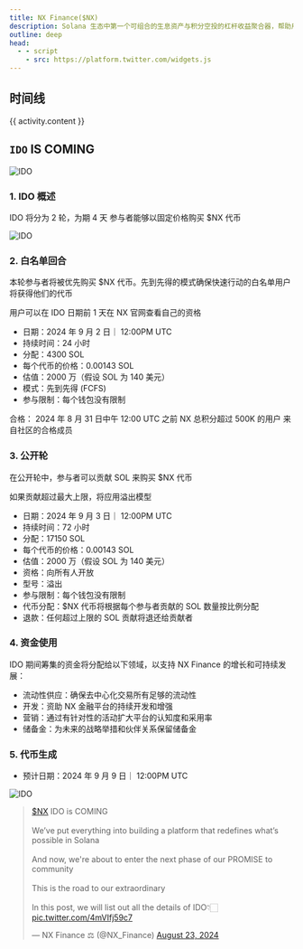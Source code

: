 ```yaml
---
title: NX Finance($NX)
description: Solana 生态中第一个可组合的生息资产与积分空投的杠杆收益聚合器，帮助用户解锁 Solana 生态中每个生息资产的潜在收益并为每个积分空投参与者提供适合自己的收益策，作为 Solana DeFi 生态中的收益层。
outline: deep
head:
  - - script
    - src: https://platform.twitter.com/widgets.js
---
```


<PageHeader
  logo="/images/nxfinance/logo.png"
  coverImg="/images/nxfinance/cover.webp"
  :links="links"
/>

## 时间线

<el-timeline style="max-width: 600px">
    <el-timeline-item
      v-for="(activity, index) in activities"
      :key="index"
      :icon="activity.icon"
      :type="activity.type"
      :color="activity.color"
      :size="activity.size"
      :hollow="activity.hollow"
      :timestamp="activity.timestamp"
    >
      {{ activity.content }}
    </el-timeline-item>
  </el-timeline>

## `IDO` IS COMING

![IDO](/images/nxfinance/ido1.jpeg)

### 1. IDO 概述

IDO 将分为 2 轮，为期 4 天
参与者能够以固定价格购买 $NX 代币

![IDO](/images/nxfinance/ido.jpeg)

### 2. 白名单回合

本轮参与者将被优先购买 $NX 代币。先到先得的模式确保快速行动的白名单用户将获得他们的代币

用户可以在 IDO 日期前 1 天在 NX 官网查看自己的资格

- 日期：2024 年 9 月 2 日｜ 12:00PM UTC
- 持续时间：24 小时
- 分配：4300 SOL
- 每个代币的价格：0.00143 SOL
- 估值：2000 万（假设 SOL 为 140 美元）
- 模式：先到先得 (FCFS)
- 参与限制：每个钱包没有限制

合格：
2024 年 8 月 31 日中午 12:00 UTC 之前 NX 总积分超过 500K 的用户
来自社区的合格成员

### 3. 公开轮

在公开轮中，参与者可以贡献 SOL 来购买 $NX 代币

如果贡献超过最大上限，将应用溢出模型

- 日期：2024 年 9 月 3 日｜ 12:00PM UTC
- 持续时间：72 小时
- 分配：17150 SOL
- 每个代币的价格：0.00143 SOL
- 估值：2000 万（假设 SOL 为 140 美元）
- 资格：向所有人开放
- 型号：溢出
- 参与限制：每个钱包没有限制
- 代币分配：$NX 代币将根据每个参与者贡献的 SOL 数量按比例分配
- 退款：任何超过上限的 SOL 贡献将退还给贡献者

### 4. 资金使用

IDO 期间筹集的资金将分配给以下领域，以支持 NX Finance 的增长和可持续发展：

- 流动性供应：确保去中心化交易所有足够的流动性
- 开发：资助 NX 金融平台的持续开发和增强
- 营销：通过有针对性的活动扩大平台的认知度和采用率
- 储备金：为未来的战略举措和伙伴关系保留储备金

### 5. 代币生成

- 预计日期：2024 年 9 月 9 日｜ 12:00PM UTC

![IDO](/images/nxfinance/nadventure.jpeg)

<blockquote class="twitter-tweet"><p lang="en" dir="ltr"><a href="https://twitter.com/search?q=%24NX&amp;src=ctag&amp;ref_src=twsrc%5Etfw">$NX</a> IDO is COMING<br><br>We’ve put everything into building a platform that redefines what’s possible in Solana<br><br>And now, we&#39;re about to enter the next phase of our PROMISE to community<br><br>This is the road to our extraordinary<br><br>In this post, we will list out all the details of IDO👇🏻 <a href="https://t.co/4mVIfj59c7">pic.twitter.com/4mVIfj59c7</a></p>&mdash; NX Finance ⚖️ (@NX_Finance) <a href="https://twitter.com/NX_Finance/status/1826945035604271273?ref_src=twsrc%5Etfw">August 23, 2024</a></blockquote>

<script setup>
import { MoreFilled } from '@element-plus/icons-vue'

const links = [
  { name: 'nxfinance.io', url: 'https://nxfinance.io/' },
  { name: 'X', url: 'https://x.com/NX_Finance' },
  { name: 'Gitbook', url: 'https://nx-finance.gitbook.io/nx-finance-whitepaper' },
]
const activities = [
  {
    content: '第 1 季代币分配',
    timestamp: '2024 年 9 月 18 日 ',
  },
  {
    content: '第 2 季开始',
    timestamp: '2024 年 9 月 10 日',
  },
  {
    content: '第 1 季快照​',
    timestamp: '2024 年 9 月 9 日​',
  },
  {
    content: '预售（公开轮）​',
    timestamp: '2024 年 9 月 3 日｜ 12:00PM UTC​',
  },
  {
    content: '预售（白名单轮）​',
    timestamp: '2024 年 9 月 2 日｜ 12:00PM UTC​',
  },
  {
    content: '最终 20% 提升',
    timestamp: '2024 年 8 月 26 日 - 2024 年 9 月 9 日',
  }
]
</script>
